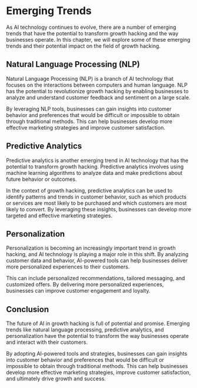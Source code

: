 Emerging Trends
==========================================================

As AI technology continues to evolve, there are a number of emerging trends that have the potential to transform growth hacking and the way businesses operate. In this chapter, we will explore some of these emerging trends and their potential impact on the field of growth hacking.

Natural Language Processing (NLP)
---------------------------------

Natural Language Processing (NLP) is a branch of AI technology that focuses on the interactions between computers and human language. NLP has the potential to revolutionize growth hacking by enabling businesses to analyze and understand customer feedback and sentiment on a large scale.

By leveraging NLP tools, businesses can gain insights into customer behavior and preferences that would be difficult or impossible to obtain through traditional methods. This can help businesses develop more effective marketing strategies and improve customer satisfaction.

Predictive Analytics
--------------------

Predictive analytics is another emerging trend in AI technology that has the potential to transform growth hacking. Predictive analytics involves using machine learning algorithms to analyze data and make predictions about future behavior or outcomes.

In the context of growth hacking, predictive analytics can be used to identify patterns and trends in customer behavior, such as which products or services are most likely to be purchased and which customers are most likely to convert. By leveraging these insights, businesses can develop more targeted and effective marketing strategies.

Personalization
---------------

Personalization is becoming an increasingly important trend in growth hacking, and AI technology is playing a major role in this shift. By analyzing customer data and behavior, AI-powered tools can help businesses deliver more personalized experiences to their customers.

This can include personalized recommendations, tailored messaging, and customized offers. By delivering more personalized experiences, businesses can improve customer engagement and loyalty.

Conclusion
----------

The future of AI in growth hacking is full of potential and promise. Emerging trends like natural language processing, predictive analytics, and personalization have the potential to transform the way businesses operate and interact with their customers.

By adopting AI-powered tools and strategies, businesses can gain insights into customer behavior and preferences that would be difficult or impossible to obtain through traditional methods. This can help businesses develop more effective marketing strategies, improve customer satisfaction, and ultimately drive growth and success.
